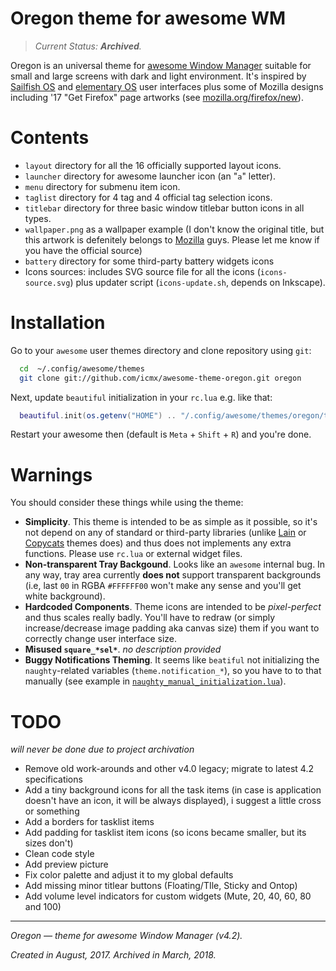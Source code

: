 # Oregon theme for awesome WM

> *Current Status: **Archived**.*

Oregon is an universal theme for [awesome Window Manager](//awesomewm.org/) suitable for small and large screens with dark and light environment. It's inspired by [Sailfish OS](//www.google.com/search?tbm=isch&q=sailfish+os+1.0+ui) and [elementary OS](//www.google.com/search?tbm=isch&q=elementary+os+0.4+ui) user interfaces plus some of Mozilla designs including '17 "Get Firefox" page artworks (see [mozilla.org/firefox/new](//www.mozilla.org/firefox/new/)).

# Contents

  - `layout` directory for all the 16 officially supported layout icons.
  - `launcher` directory for awesome launcher icon (an "`a`" letter).
  - `menu` directory for submenu item icon.
  - `taglist` directory for 4 tag and 4 official tag selection icons.
  - `titlebar` directory for three basic window titlebar button icons in all types.
  - `wallpaper.png` as a wallpaper example (I don't know the original title, but this artwork is defenitely belongs to [Mozilla](//www.mozilla.org/) guys. Please let me know if you have the official source)
  - `battery` directory for some third-party battery widgets icons
  - Icons sources: includes SVG source file for all the icons (`icons-source.svg`) plus updater script (`icons-update.sh`, depends on Inkscape).

# Installation

Go to your `awesome` user themes directory and clone repository using `git`:

```bash
  cd  ~/.config/awesome/themes
  git clone git://github.com/icmx/awesome-theme-oregon.git oregon
```

Next, update `beautiful` initialization in your `rc.lua` e.g. like that:

```lua
  beautiful.init(os.getenv("HOME") .. "/.config/awesome/themes/oregon/theme.lua")
```

Restart your awesome then (default is `Meta` + `Shift` + `R`) and you're done.

# Warnings

You should consider these things while using the theme:

  - **Simplicity**. This theme is intended to be as simple as it possible, so it's not depend on any of standard or third-party libraries (unlike [Lain](//github.com/lcpz/lain) or [Copycats](//github.com/lcpz/awesome-copycats) themes does) and thus does not implements any extra functions. Please use `rc.lua` or external widget files.
  - **Non-transparent Tray Backgound**. Looks like an `awesome` internal bug. In any way, tray area currently **does not** support transparent backgrounds (i.e, last `00` in RGBA `#FFFFFF00` won't make any sense and you'll get white background).
  - **Hardcoded Components**. Theme icons are intended to be *pixel-perfect* and thus scales really badly. You'll have to redraw (or simply increase/decrease image padding aka canvas size) them if you want to correctly change user interface size.
  - **Misused `square_*sel*`**. *no description provided*
  - **Buggy Notifications Theming**. It seems like `beatiful` not initializing the `naughty`-related variables (`theme.notification_*`), so you have to to that manually (see example in [`naughty_manual_initialization.lua`](naughty_manual_initialization.lua)).

# TODO

*will never be done due to project archivation*

  - Remove old work-arounds and other v4.0 legacy; migrate to latest 4.2 specifications
  - Add a tiny background icons for all the task items (in case is application doesn't have an icon, it will be always displayed), i suggest a little cross or something
  - Add a borders for tasklist items
  - Add padding for tasklist item icons (so icons became smaller, but its sizes don't)
  - Clean code style
  - Add preview picture
  - Fix color palette and adjust it to my global defaults
  - Add missing minor titlear buttons (Floating/TIle, Sticky and Ontop)
  - Add volume level indicators for custom widgets (Mute, 20, 40, 60, 80 and 100)

* * *

*Oregon — theme for awesome Window Manager (v4.2).*

*Created in August, 2017. Archived in March, 2018.*
